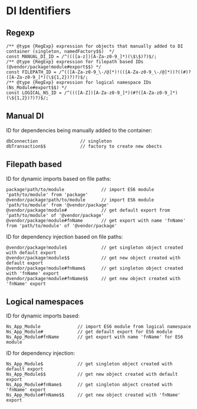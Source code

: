 # DI Identifiers

## Regexp

```ecmascript 6
/** @type {RegExp} expression for objects that manually added to DI container (singleton, namedFactory$$)  */
const MANUAL_DI_ID = /^((([a-z])[A-Za-z0-9_]*)(\$\$)?)$/;
/** @type {RegExp} expression for filepath based IDs (@vendor/package!module#export$$) */
const FILEPATH_ID = /^(([A-Za-z0-9_\-/@]*)!(([A-Za-z0-9_\-/@]*))?((#)?([A-Za-z0-9_]*)(\${1,2})?)?)$/;
/** @type {RegExp} expression for logical namespace IDs (Ns_Module#export$$) */
const LOGICAL_NS_ID = /^((([A-Z])[A-Za-z0-9_]*)(#?([A-Za-z0-9_]*)(\${1,2})?)?)$/;
```


## Manual DI

ID for dependencies being manually added to the container:
```
dbConnection                // singleton
dbTransaction$$             // factory to create new obects
```


## Filepath based

ID for dynamic imports based on file paths:
```
package!path/to/module              // import ES6 module 'path/to/module' from 'package'
@vendor/package!path/to/module      // import ES6 module 'path/to/module' from '@vendor/package'
@vendor/package!module#             // get default export from 'path/to/module' of '@vendor/package'
@vendor/package!module#fnName       // get export with name 'fnName' from 'path/to/module' of '@vendor/package'
```

ID for dependency injection based on file paths:
```
@vendor/package!module$             // get singleton object created with default export
@vendor/package!module$$            // get new object created with default export
@vendor/package!module#fnName$      // get singleton object created with 'fnName' export
@vendor/package!module#fnName$$     // get new object created with 'fnName' export
```



## Logical namespaces

ID for dynamic imports based:
```
Ns_App_Module              // import ES6 module from logical namespace
Ns_App_Module#             // get default export for ES6 module
Ns_App_Module#fnName       // get export with name 'fnName' for ES6 module
```

ID for dependency injection:
```
Ns_App_Module$             // get singleton object created with default export
Ns_App_Module$$            // get new object created with default export
Ns_App_Module#fnName$      // get singleton object created with 'fnName' export
Ns_App_Module#fnName$$     // get new object created with 'fnName' export
```
